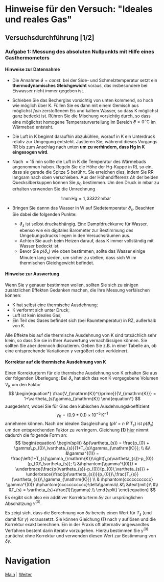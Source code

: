 # Hinweise für den Versuch: "Ideales und reales Gas" 

## Versuchsdurchführung [1/2]

###  Aufgabe 1: Messung des absoluten Nullpunkts mit Hilfe eines Gasthermometers

#### Hinweise zur Datennahme

- Die Annahme $\vartheta=const.$ bei der Side- und Schmelztemperatur setzt ein **thermodynamisches Gleichgewicht** voraus, das insbesondere bei Eiswasser nicht immer gegeben ist.

- Schieben Sie das Becherglas vorsichtig von unten kommend, so hoch wie möglich über K. Füllen Sie es dann mit einem Gemisch aus möglichst _fein_ zerstoßenem Eis und kaltem Wasser, so dass K möglichst ganz bedeckt ist. Rühren Sie die Mischung vorsichtig durch, so dass eine möglichst homogene Temperaturverteilung im Bereich $\vartheta=0^{\circ}\mathrm{C}$ im Wärmebad entsteht. 

- Die Luft in K beginnt daraufhin abzukühlen, worauf in K ein Unterdruck relativ zur Umgegung entsteht. Justieren Sie, während dieses Vorgangs RR bis zum Anschlag nach unten **um zu verhindern, dass $\mathrm{Hg}$ in K eingesogen wird**. 

- Nach ${\approx}15\ \mathrm{min}$ sollte die Luft in K die Temperatur des Wärmebads angenommen haben. Regeln Sie die Höhe der $\mathrm{Hg}$-Kuppe in RL so ein, dass sie gerade die Spitze S berührt. Sie erreichen dies, indem Sie RR langsam nach oben verschieben. Aus der Höhendifferenz $\Delta h$ der beiden Quecksilberkuppen können Sie $p_{0}$ bestimmen. Um den Druck in $\mathrm{mbar}$ zu erhalten verwenden Sie die Umrechnung
  ```math
  \begin{equation*}
  1\,\mathrm{mm\,Hg} = 1,33322\,\mathrm{mbar}
  \end{equation*}
  ```

- Bringen Sie dannn das Wasser in W auf Siedetemperatur $\vartheta_{s}$. Beachten Sie dabei die folgenden Punkte: 

  - $\vartheta_{s}$ ist selbst druckabhängig. Eine Dampfdruckkurve für Wasser, ebenso wie ein digitales Barometer zur Bestimmung des Umgebungsdrucks liegen in den Versuchsräumen aus.
  - Achten Sie auch beim Heizen darauf, dass K immer vollständig mit Wasser bedeckt ist. 
  - Bevor Sie $p(\vartheta_{s})$ wie oben bestimmen, sollte das Wasser einige Minuten lang sieden, um sicher zu stellen, dass sich W im thermischen Gleichgewicht befindet.

#### Hinweise zur Auswertung

Wenn Sie $\gamma$ genauer bestimmen wollen, sollten Sie sich zu einigen zusätzlichen Effekten Gedanken machen, die Ihre Messung verfälschen können:

- K hat selbst eine thermische Ausdehnung;
- K verformt sich unter Druck;
- Luft ist kein ideales Gas;
- Ein Teil des Gases befindet sich (bei Raumtemperatur) in RZ, außerhalb von K.

Alle Effekte bis auf die thermische Ausdehnung von K sind tatsächlich sehr klein, so dass Sie sie in Ihrer Auswertung vernachlässigen können. Sie sollten Sie aber dennoch diskutieren. Geben Sie z.B. in einer Tabelle an, ob eine entsprechende Variationen $\gamma$ vergößert oder verkleinert. 

#### Korrektur auf die thermische Ausdehnung von K

Einen Korrekturterm für die thermische Ausdehnung von K erhalten Sie aus der folgenden Überlegung: Bei $\vartheta_{s}$ hat sich das von K vorgegebene Volumen $V_{\mathrm{K}}$ um den Faktor 
$$
\begin{equation*}
\frac{V_{\mathrm{K}}^{\prime}}{V_{\mathrm{K}}} = 1+\vartheta_{s}\gamma_{\mathrm{K}}
\end{equation*}
$$
ausgedehnt, wobei Sie für Glas den kubischen Ausdehnungskoeffizient 
$$
\begin{equation*}
\gamma_{K}=(0.9\pm0.1)\times10^{-5}\,\mathrm{K}^{-1}
\end{equation*}
$$
annehmen können. Nach der idealen Gasgleichung ($pV=n\ R\ T_{s}$) ist $p(\vartheta_{s})$ um den entsprechenden Faktor zu verringern. Gleichung **(1)** [hier](https://gitlab.kit.edu/kit/etp-lehre/p2-praktikum/students/-/blob/main/Ideales_und_reales_Gas/doc/Hinweise-Gasthermometer.md) nimmt dadurch die folgende Form an:
$$
\begin{equation}
\begin{split}
&p(\vartheta_{s}) = \frac{p_{0} + \gamma\,p_{0}\,\vartheta_{s}}{1+T_{s}\gamma_{\mathrm{K}}}; \\
&\\
&\gamma^{(1)} = \frac{\left(1+T_{s}\gamma_{\mathrm{K}}\right)\,p(\vartheta_{s})-p_{0}}{p_{0}\,\vartheta_{s}}; \\
&\hphantom{\gamma^{(0)}} = \underbrace{\frac{p(\vartheta_{s})-p_{0}}{p_{0}\,\vartheta_{s}}} + \underbrace{\frac{p(\vartheta_{s})}{p_{0}}\,\frac{T_{s}}{\vartheta_{s}}\,\gamma_{\mathrm{K}}} \\
& \hphantom{ccccccccccc} \gamma^{(0)}
\hphantom{ccccccccccc}\delta\gamma\\
&\\
&\text{mit:}\\
&\\
&T_{s} = \vartheta_{s}+\frac{1}{\gamma}.\\
\end{split}
\end{equation}
$$
Es ergibt sich also ein additiver Korrekturterm $\delta\gamma$ zur ursprünglichen Abschätzung $\gamma^{(0)}$. 

Es zeigt sich, dass die Berechnung von $\delta\gamma$ bereits einen Wert für $T_{s}$ (und damit für $\gamma$) voraussetzt. Sie können Gleichung **(1)** nach $\gamma$ auflösen und die Korrektur exakt berechnen. Ein in der Praxis oft alternativ angewandtes Verfahren besteht darin iterativ vorzugehen. Hierzu bestimmen Sie $\gamma^{(0)}$ zunächst ohne Korrektur und verwenden diesen Wert zur Bestimmung von $\delta\gamma$. 

# Navigation

[Main](https://gitlab.kit.edu/kit/etp-lehre/p2-praktikum/students/-/tree/main/Ideales_und_reales_Gas) | [Weiter](https://gitlab.kit.edu/kit/etp-lehre/p2-praktikum/students/-/blob/main/Ideales_und_reales_Gas/doc/Hinweise-Versuchsdurchfuehrung-a.md)
